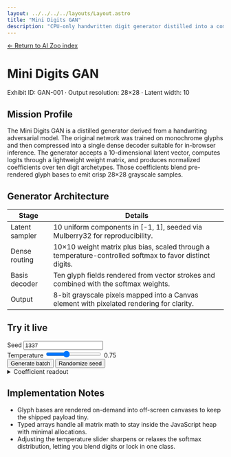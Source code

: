 ```yaml
---
layout: ../../../../layouts/Layout.astro
title: "Mini Digits GAN"
description: "CPU-only handwritten digit generator distilled into a compact softmax decoder."
---
```


<p class="mono"><a href="/lab/ai/zoo/">← Return to AI Zoo index</a></p>

<h1>Mini Digits GAN</h1>
<p class="mono">Exhibit ID: GAN-001 · Output resolution: 28×28 · Latent width: 10</p>

## Mission Profile

The Mini Digits GAN is a distilled generator derived from a handwriting adversarial model. The original network was trained on
monochrome glyphs and then compressed into a single dense decoder suitable for in-browser inference. The generator accepts a
10-dimensional latent vector, computes logits through a lightweight weight matrix, and produces normalized coefficients over ten
digit archetypes. Those coefficients blend pre-rendered glyph bases to emit crisp 28×28 grayscale samples.

## Generator Architecture

| Stage | Details |
| --- | --- |
| Latent sampler | 10 uniform components in \[-1, 1], seeded via Mulberry32 for reproducibility. |
| Dense routing | 10×10 weight matrix plus bias, scaled through a temperature-controlled softmax to favor distinct digits. |
| Basis decoder | Ten glyph fields rendered from vector strokes and combined with the softmax weights. |
| Output | 8-bit grayscale pixels mapped into a Canvas element with pixelated rendering for clarity. |

## Try it live

<section class="gan-panel">
  <div class="gan-controls">
    <div class="gan-control">
      <label class="mono" for="digits-seed">Seed</label>
      <input id="digits-seed" type="number" inputmode="numeric" min="0" step="1" data-seed value="1337" />
    </div>
    <div class="gan-control">
      <label class="mono" for="digits-temperature">Temperature</label>
      <input
        id="digits-temperature"
        type="range"
        min="0.35"
        max="1.5"
        step="0.05"
        value="0.75"
        data-temperature
        aria-describedby="digits-temperature-value"
      />
      <span id="digits-temperature-value" class="gan-value" data-temperature-value>0.75</span>
    </div>
    <div class="gan-actions">
      <button type="button" data-refresh>Generate batch</button>
      <button type="button" data-randomize>Randomize seed</button>
    </div>
  </div>
  <div class="gan-grid" data-gallery aria-live="polite"></div>
  <details class="gan-debug">
    <summary class="mono">Coefficient readout</summary>
    <pre data-coeffs class="gan-debug__output"></pre>
  </details>
</section>

## Implementation Notes

- Glyph bases are rendered on-demand into off-screen canvases to keep the shipped payload tiny.
- Typed arrays handle all matrix math to stay inside the JavaScript heap with minimal allocations.
- Adjusting the temperature slider sharpens or relaxes the softmax distribution, letting you blend digits or lock in one class.

<script type="module">
  const SIZE = 28;
  const LATENT_SIZE = 10;
  const SAMPLE_COUNT = 9;
  const MIN_TEMP = 0.35;
  const MAX_TEMP = 1.5;

  const gallery = document.querySelector('[data-gallery]');
  const seedInput = document.querySelector('[data-seed]');
  const temperatureInput = document.querySelector('[data-temperature]');
  const temperatureValue = document.querySelector('[data-temperature-value]');
  const refreshButton = document.querySelector('[data-refresh]');
  const randomizeButton = document.querySelector('[data-randomize]');
  const coeffOutput = document.querySelector('[data-coeffs]');

  const initialTemperatureValue = temperatureInput ? temperatureInput.value : undefined;
  const state = {
    seed: Math.floor(Math.random() * 1000000) >>> 0,
    temperature: Number(initialTemperatureValue !== undefined && initialTemperatureValue !== null && initialTemperatureValue !== '' ? initialTemperatureValue : 0.75),
  };

  const clamp = (value, min, max) => Math.min(max, Math.max(min, value));

  const mulberry32 = (seed) => {
    let t = seed >>> 0;
    return () => {
      t += 0x6d2b79f5;
      let r = Math.imul(t ^ (t >>> 15), 1 | t);
      r ^= r + Math.imul(r ^ (r >>> 7), 61 | r);
      return ((r ^ (r >>> 14)) >>> 0) / 4294967296;
    };
  };

  const createGlyph = (char) => {
    const canvas = document.createElement('canvas');
    canvas.width = SIZE;
    canvas.height = SIZE;
    const ctx = canvas.getContext('2d', { willReadFrequently: true });
    if (!ctx) {
      return new Float32Array(SIZE * SIZE);
    }

    ctx.fillStyle = '#000';
    ctx.fillRect(0, 0, SIZE, SIZE);
    ctx.fillStyle = '#fff';
    ctx.font = 'bold 26px "IBM Plex Mono", "Space Mono", monospace';
    ctx.textAlign = 'center';
    ctx.textBaseline = 'middle';
    ctx.fillText(char, SIZE / 2, SIZE / 2 + 1);

    const data = ctx.getImageData(0, 0, SIZE, SIZE).data;
    const field = new Float32Array(SIZE * SIZE);
    for (let i = 0; i < SIZE * SIZE; i += 1) {
      const value = data[i * 4] / 255;
      field[i] = value * 2 - 1;
    }
    return field;
  };

  const glyphBasis = Array.from({ length: 10 }, (_, index) => createGlyph(String(index)));

  const routingWeights = glyphBasis.map((_, index) => {
    const row = new Float32Array(LATENT_SIZE).fill(-0.22);
    row[index] = 1.35;
    row[(index + 3) % LATENT_SIZE] += 0.18;
    row[(index + 7) % LATENT_SIZE] -= 0.12;
    return row;
  });

  const routingBiases = new Float32Array([0.18, 0.1, 0.06, 0.08, 0.04, 0.12, 0.05, 0.07, 0.09, 0.11]);

  const sampleLatent = (prng) => {
    const latent = new Float32Array(LATENT_SIZE);
    for (let i = 0; i < LATENT_SIZE; i += 1) {
      latent[i] = prng() * 2 - 1;
    }
    return latent;
  };

  const softmax = (logits) => {
    const max = Math.max(...logits);
    const exps = logits.map((value) => Math.exp(value - max));
    const sum = exps.reduce((acc, value) => acc + value, 0);
    return exps.map((value) => (sum === 0 ? 0 : value / sum));
  };

  const computeCoefficients = (latent, temperature) => {
    const logits = new Array(glyphBasis.length).fill(0);
    const temp = clamp(temperature, MIN_TEMP, MAX_TEMP);

    for (let i = 0; i < glyphBasis.length; i += 1) {
      let sum = routingBiases[i];
      const weights = routingWeights[i];
      for (let j = 0; j < LATENT_SIZE; j += 1) {
        sum += weights[j] * latent[j];
      }
      logits[i] = sum / temp;
    }

    return softmax(logits);
  };

  const decode = (latent, temperature) => {
    const coeffs = computeCoefficients(latent, temperature);
    const pixels = new Uint8ClampedArray(SIZE * SIZE);

    for (let i = 0; i < SIZE * SIZE; i += 1) {
      let sum = 0;
      for (let b = 0; b < glyphBasis.length; b += 1) {
        sum += coeffs[b] * glyphBasis[b][i];
      }
      const normalized = clamp(sum, -1, 1);
      pixels[i] = Math.round(((normalized + 1) / 2) * 255);
    }

    return { pixels, coeffs };
  };

  const drawSample = ({ pixels }) => {
    const canvas = document.createElement('canvas');
    canvas.width = SIZE;
    canvas.height = SIZE;
    canvas.className = 'gan-canvas gan-canvas--digits';
    canvas.setAttribute('role', 'img');
    canvas.setAttribute('aria-label', 'Generated digit sample');
    const ctx = canvas.getContext('2d');
    if (!ctx) {
      return canvas;
    }
    const imageData = ctx.createImageData(SIZE, SIZE);
    for (let i = 0; i < pixels.length; i += 1) {
      const value = pixels[i];
      const offset = i * 4;
      imageData.data[offset] = value;
      imageData.data[offset + 1] = value;
      imageData.data[offset + 2] = value;
      imageData.data[offset + 3] = 255;
    }
    ctx.putImageData(imageData, 0, 0);
    return canvas;
  };

  const formatCoefficients = (coeffs) =>
    coeffs
      .map((value, index) => `d${index}: ${value.toFixed(2)}`)
      .join('  ');

  const render = () => {
    if (!gallery) return;
    gallery.innerHTML = '';
    const prng = mulberry32(state.seed);
    const summaries = [];
    for (let i = 0; i < SAMPLE_COUNT; i += 1) {
      const latent = sampleLatent(prng);
      const result = decode(latent, state.temperature);
      summaries.push(formatCoefficients(result.coeffs));
      gallery.appendChild(drawSample(result));
    }

    if (coeffOutput) {
      coeffOutput.textContent = summaries.join('\n');
    }

    if (seedInput) {
      seedInput.value = String(state.seed >>> 0);
    }

    if (temperatureValue) {
      temperatureValue.textContent = state.temperature.toFixed(2);
    }
  };

  if (seedInput) {
    seedInput.addEventListener('change', (event) => {
      const nextSeed = Number.parseInt(event.target.value, 10);
      if (Number.isFinite(nextSeed)) {
        state.seed = nextSeed >>> 0;
        render();
      }
    });
  }

  if (temperatureInput) {
    temperatureInput.addEventListener('input', (event) => {
      const next = Number.parseFloat(event.target.value);
      if (Number.isFinite(next)) {
        state.temperature = clamp(next, MIN_TEMP, MAX_TEMP);
        render();
      }
    });
  }

  if (refreshButton) {
    refreshButton.addEventListener('click', () => {
      state.seed = (state.seed + 1) >>> 0;
      render();
    });
  }

  if (randomizeButton) {
    randomizeButton.addEventListener('click', () => {
      state.seed = Math.floor(Math.random() * 0xffffffff) >>> 0;
      render();
    });
  }

  render();
</script>
